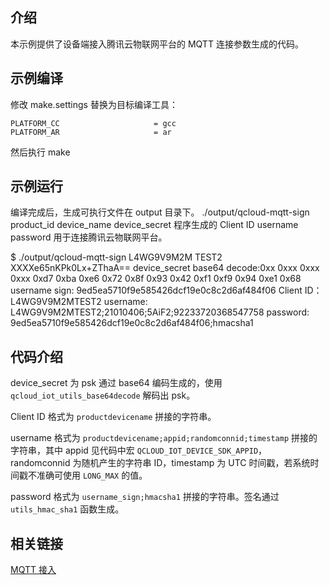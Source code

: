 ## 介绍
本示例提供了设备端接入腾讯云物联网平台的 MQTT 连接参数生成的代码。

## 示例编译
修改 make.settings 替换为目标编译工具：
```
PLATFORM_CC                 	= gcc
PLATFORM_AR                 	= ar
```
然后执行 make

## 示例运行
编译完成后，生成可执行文件在 output 目录下。
./output/qcloud-mqtt-sign product_id device_name device_secret
程序生成的 Client ID username password 用于连接腾讯云物联网平台。

$ ./output/qcloud-mqtt-sign  L4WG9V9M2M TEST2 XXXXe65nKPk0Lx+ZThaA==
device_secret base64 decode:0xx 0xxx 0xxx 0xxx 0xd7 0xba 0xe6 0x72 0x8f 0x93 0x42 0xf1 0xf9 0x94 0xe1 0x68
username sign: 9ed5ea5710f9e585426dcf19e0c8c2d6af484f06
Client ID：L4WG9V9M2MTEST2
username: L4WG9V9M2MTEST2;21010406;5AiF2;92233720368547758
password: 9ed5ea5710f9e585426dcf19e0c8c2d6af484f06;hmacsha1

## 代码介绍

device_secret 为 psk 通过 base64 编码生成的，使用 `qcloud_iot_utils_base64decode` 解码出 psk。

Client ID 格式为 `productdevicename` 拼接的字符串。

username 格式为  `productdevicename;appid;randomconnid;timestamp` 拼接的字符串，其中 appid 见代码中宏 `QCLOUD_IOT_DEVICE_SDK_APPID`，randomconnid 为随机产生的字符串 ID，timestamp 为 UTC 时间戳，若系统时间戳不准确可使用 `LONG_MAX` 的值。

password 格式为 `username_sign;hmacsha1` 拼接的字符串。签名通过 `utils_hmac_sha1` 函数生成。

## 相关链接

[MQTT 接入](https://cloud.tencent.com/document/product/634/32546)